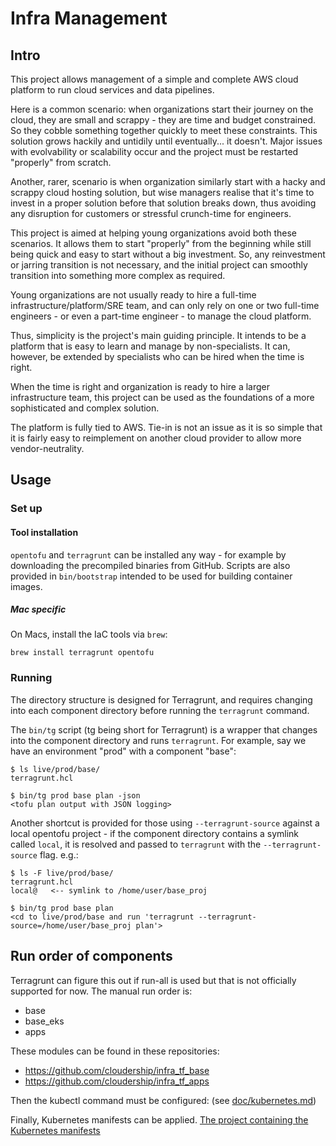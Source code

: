 # Infra Management

## Intro

This project allows management of a simple and complete AWS cloud platform to run cloud services and data pipelines.

Here is a common scenario: when organizations start their journey on the cloud, they are small and scrappy - they are
time and budget constrained. So they cobble something together quickly to meet these constraints. This solution grows
hackily and untidily until eventually... it doesn't. Major issues with evolvability or scalability occur and the project
must be restarted "properly" from scratch.

Another, rarer, scenario is when organization similarly start with a hacky and scrappy cloud hosting solution, but wise
managers realise that it's time to invest in a proper solution before that solution breaks down, thus avoiding any
disruption for customers or stressful crunch-time for engineers.

This project is aimed at helping young organizations avoid both these scenarios. It allows them to start "properly" from
the beginning while still being quick and easy to start without a big investment. So, any reinvestment or jarring
transition is not necessary, and the initial project can smoothly transition into something more complex as required.

Young organizations are not usually ready to hire a full-time infrastructure/platform/SRE team, and can only rely on one
or two full-time engineers - or even a part-time engineer - to manage the cloud platform.

Thus, simplicity is the project's main guiding principle. It intends to be a platform that is easy to learn and manage
by non-specialists. It can, however, be extended by specialists who can be hired when the time is right.

When the time is right and organization is ready to hire a larger infrastructure team, this project can be used as the
foundations of a more sophisticated and complex solution.

The platform is fully tied to AWS. Tie-in is not an issue as it is so simple that it is fairly easy to reimplement on
another cloud provider to allow more vendor-neutrality.

## Usage

### Set up

#### Tool installation

`opentofu` and `terragrunt` can be installed any way - for example by downloading the precompiled binaries from GitHub.
Scripts are also provided in `bin/bootstrap` intended to be used for building container images.

##### Mac specific

On Macs, install the IaC tools via `brew`:

```shell
brew install terragrunt opentofu
```

### Running

The directory structure is designed for Terragrunt, and requires changing into each component directory before running
the `terragrunt` command.

The `bin/tg` script (tg being short for Terragrunt) is a wrapper that changes into the component directory and runs
`terragrunt`. For example, say we have an environment "prod" with a component "base":

```
$ ls live/prod/base/
terragrunt.hcl

$ bin/tg prod base plan -json
<tofu plan output with JSON logging>
```

Another shortcut is provided for those using `--terragrunt-source` against a local opentofu project - if the component
directory contains a symlink called `local`, it is resolved and passed to `terragrunt` with the `--terragrunt-source`
flag. e.g.:

```
$ ls -F live/prod/base/
terragrunt.hcl
local@   <-- symlink to /home/user/base_proj

$ bin/tg prod base plan
<cd to live/prod/base and run 'terragrunt --terragrunt-source=/home/user/base_proj plan'>
```

## Run order of components

Terragrunt can figure this out if run-all is used but that is not officially supported for now. The manual run order is:
* base
* base_eks
* apps

These modules can be found in these repositories:
* https://github.com/cloudership/infra_tf_base
* https://github.com/cloudership/infra_tf_apps

Then the kubectl command must be configured: (see [doc/kubernetes.md](doc/kubernetes.md))

Finally, Kubernetes manifests can be  applied. [The project containing the Kubernetes manifests](https://github.com/cloudership/infra_k8s_svc)
